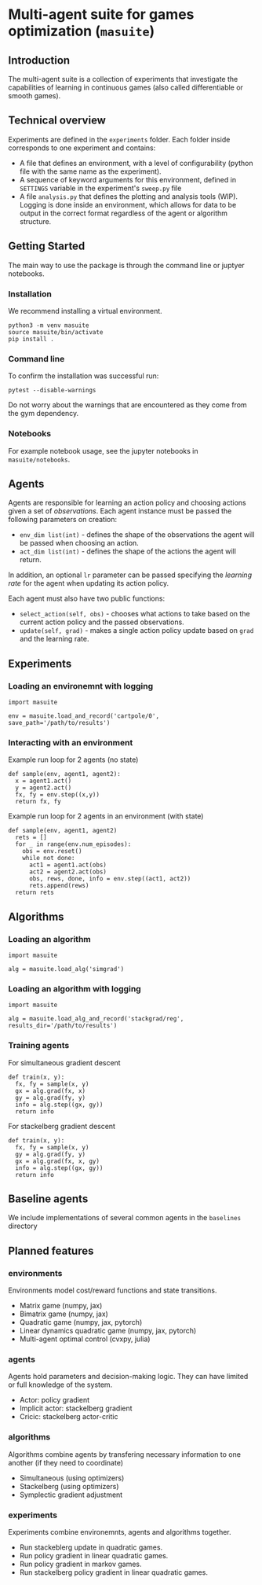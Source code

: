 # Multi-agent suite for games optimization (`masuite`)
## Introduction
The multi-agent suite is a collection of experiments that investigate the capabilities of learning in continuous games (also called differentiable or smooth games).

## Technical overview
Experiments are defined in the `experiments` folder. Each folder inside corresponds to one experiment and contains:
* A file that defines an environment, with a level of configurability (python file with the same name as the experiment).
* A sequence of keyword arguments for this environment, defined in `SETTINGS` variable in the experiment's `sweep.py` file
* A file `analysis.py` that defines the plotting and analysis tools (WIP).
Logging is done inside an environment, which allows for data to be output in the correct format regardless of the agent or algorithm structure.

## Getting Started
The main way to use the package is through the command line or juptyer notebooks.

### Installation
We recommend installing a virtual environment.

```
python3 -m venv masuite
source masuite/bin/activate
pip install .
```

### Command line
To confirm the installation was successful run:
```
pytest --disable-warnings
```
Do not worry about the warnings that are encountered as they come from the gym dependency.


### Notebooks
For example notebook usage, see the jupyter notebooks in `masuite/notebooks`.



## Agents
Agents are responsible for learning an action policy and choosing actions given a set of _observations_. Each agent instance must be passed the following parameters on creation:
* `env_dim list(int)` - defines the shape of the observations the agent will be passed when choosing an action.
* `act_dim list(int)` - defines the shape of the actions the agent will return.

In addition, an optional `lr` parameter can be passed specifying the _learning rate_ for the agent when updating its action policy.

Each agent must also have two public functions:
* `select_action(self, obs)` - chooses what actions to take based on the current action policy and the passed observations.
* `update(self, grad)` - makes a single action policy update based on `grad` and the learning rate.


## Experiments


### Loading an environemnt with logging
```
import masuite

env = masuite.load_and_record('cartpole/0', save_path='/path/to/results')
```

### Interacting with an environment
Example run loop for 2 agents (no state)
```
def sample(env, agent1, agent2):
  x = agent1.act()  
  y = agent2.act()
  fx, fy = env.step((x,y))
  return fx, fy
```

Example run loop for 2 agents in an environment (with state)
```
def sample(env, agent1, agent2)
  rets = []
  for _ in range(env.num_episodes):
    obs = env.reset()
    while not done:
      act1 = agent1.act(obs)
      act2 = agent2.act(obs)
      obs, rews, done, info = env.step((act1, act2))
      rets.append(rews)
  return rets 
```

## Algorithms
### Loading an algorithm
```
import masuite

alg = masuite.load_alg('simgrad')
```

### Loading an algorithm with logging

```
import masuite

alg = masuite.load_alg_and_record('stackgrad/reg', results_dir='/path/to/results')
```

### Training agents
For simultaneous gradient descent
```
def train(x, y):
  fx, fy = sample(x, y)
  gx = alg.grad(fx, x)  
  gy = alg.grad(fy, y)
  info = alg.step((gx, gy))
  return info
```

For stackelberg gradient descent
```
def train(x, y):
  fx, fy = sample(x, y)
  gy = alg.grad(fy, y)
  gx = alg.grad(fx, x, gy)
  info = alg.step((gx, gy))
  return info
```

## Baseline agents
We include implementations of several common agents in the `baselines` directory

## Planned features
### environments
Environments model cost/reward functions and state transitions.
* Matrix game (numpy, jax)
* Bimatrix game (numpy, jax)
* Quadratic game (numpy, jax, pytorch)
* Linear dynamics quadratic game (numpy, jax, pytorch)
* Multi-agent optimal control (cvxpy, julia)

### agents
Agents hold parameters and decision-making logic. They can have limited or full knowledge of the system. 
* Actor: policy gradient 
* Implicit actor: stackelberg gradient
* Cricic: stackelberg actor-critic 

### algorithms
Algorithms combine agents by transfering necessary information to one another (if they need to coordinate) 
* Simultaneous (using optimizers)
* Stackelberg (using optimizers)
* Symplectic gradient adjustment

### experiments
Experiments combine environemnts, agents and algorithms together.
* Run stackeblerg update in quadratic games.
* Run policy gradient in linear quadratic games.
* Run policy gradient in markov games.
* Run stackelberg policy gradient in linear quadratic games.
